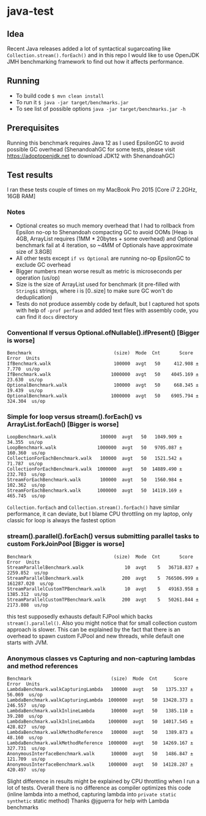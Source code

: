 # java-test

## Idea
Recent Java releases added a lot of syntactical sugarcoating like `Collection.stream().forEach()` and in this repo
I would like to use OpenJDK JMH benchmarking framework to find out how it affects performance.

## Running

- To build code `$ mvn clean install`
- To run it `$ java -jar target/benchmarks.jar`
- To see list of possible options `java -jar target/benchmarks.jar -h`

## Prerequisites

Running this benchmark requires Java 12 as I used EpsilonGC to avoid possible GC overhead (ShenandoahGC for some tests, please visit https://adoptopenjdk.net to download JDK12 with ShenandoahGC)

## Test results
I ran these tests couple of times on my MacBook Pro 2015 [Core i7 2.2GHz, 16GB RAM]
### Notes
- Optional creates so much memory overhead that I had to rollback from Epsilon no-op to Shenandoah compacting GC to avoid OOMs [Heap is 4GB, ArrayList requires (1MM * 20bytes + some overhead) and Optional benchmark fail at 4 iteration, so ~4MM of Optionals have approximate size of 3.8GB]
- All other tests except `if vs Optional` are running no-op EpsilonGC to exclude GC overhead
- Bigger numbers mean worse result as metric is microseconds per operation (us/op)
- Size is the size of ArrayList used for benchmark (it pre-filled with `String$i` strings, where i is [0..size] to make sure GC won't do deduplication)
- Tests do not produce assembly code by default, but I captured hot spots with help of `-prof perfasm` and added text files with assembly code, you can find it `docs` directory

### Conventional If versus Optional.ofNullable().ifPresent() [Bigger is worse]
```
Benchmark                              (size)  Mode  Cnt       Score        Error  Units
IfBenchmark.walk                       100000  avgt   50     412.908 ±      7.770  us/op
IfBenchmark.walk                      1000000  avgt   50    4045.169 ±     23.630  us/op
OptionalBenchmark.walk                 100000  avgt   50     668.345 ±     19.439  us/op
OptionalBenchmark.walk                1000000  avgt   50    6905.794 ±    324.304  us/op
```

### Simple for loop versus stream().forEach() vs ArrayList.forEach() [Bigger is worse]
```
LoopBenchmark.walk                100000  avgt   50   1049.909 ±  34.355  us/op
LoopBenchmark.walk               1000000  avgt   50   9705.087 ± 160.360  us/op
CollectionForEachBenchmark.walk   100000  avgt   50   1521.542 ±  71.787  us/op
CollectionForEachBenchmark.walk  1000000  avgt   50  14889.490 ± 232.703  us/op
StreamForEachBenchmark.walk       100000  avgt   50   1560.984 ± 102.362  us/op
StreamForEachBenchmark.walk      1000000  avgt   50  14119.169 ± 465.745  us/op
```
`Collection.forEach` and `Collection.stream().forEach()` have similar performance, it can deviate, but I blame CPU
throttling on my laptop, only classic for loop is always the fastest option

### stream().parallel().forEach() versus submitting parallel tasks to custom ForkJoinPool [Bigger is worse]
```
Benchmark                              (size)  Mode  Cnt       Score        Error  Units
StreamParallelBenchmark.walk               10  avgt    5   36718.837 ±   2259.852  us/op
StreamParallelBenchmark.walk              200  avgt    5  766506.999 ± 161287.020  us/op
StreamParallelCustomTPBenchmark.walk       10  avgt    5   49163.958 ±   1385.312  us/op
StreamParallelCustomTPBenchmark.walk      200  avgt    5   50261.844 ±   2173.808  us/op
```
this test supposedly exhausts default FJPool which backs `stream().parallel()`.
Also you might notice that for small collection custom approach is slower. This can be explained by the fact that 
there is an overhead to spawn custom FJPool and new threads, while default one starts with JVM.

### Anonymous classes vs Capturing and non-capturing lambdas and method references
```
Benchmark                             (size)  Mode  Cnt      Score     Error  Units
LambdaBenchmark.walkCapturingLambda   100000  avgt   50   1375.337 ±  56.069  us/op
LambdaBenchmark.walkCapturingLambda  1000000  avgt   50  13428.373 ± 246.557  us/op
LambdaBenchmark.walkInlineLambda      100000  avgt   50   1385.110 ±  39.280  us/op
LambdaBenchmark.walkInlineLambda     1000000  avgt   50  14017.545 ± 428.827  us/op
LambdaBenchmark.walkMethodReference   100000  avgt   50   1389.873 ±  48.160  us/op
LambdaBenchmark.walkMethodReference  1000000  avgt   50  14269.167 ± 327.731  us/op
AnonymousInterfaceBenchmark.walk      100000  avgt   50   1486.847 ± 121.709  us/op
AnonymousInterfaceBenchmark.walk     1000000  avgt   50  14128.287 ± 420.497  us/op
```
Slight difference in results might be explained by CPU throttling when I run a lot of tests.
Overall there is no difference as compiler optimizes this code (inline lambda into a method, capturing lambda into
`private static synthetic` static method)
Thanks @jguerra for help with Lambda benchmarks